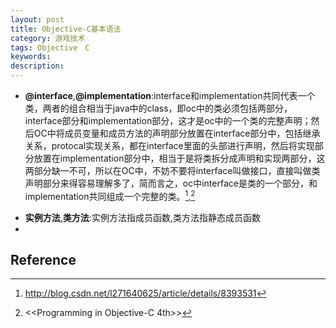 ```yaml
---
layout: post
title: Objective-C基本语法
category: 游戏技术
tags: Objective　C
keywords: 
description: 
---
```


* **@interface**,**@implementation**:interface和implementation共同代表一个类，两者的组合相当于java中的class，即oc中的类必须包括两部分，interface部分和implementation部分，这才是oc中的一个类的完整声明；然后OC中将成员变量和成员方法的声明部分放置在interface部分中，包括继承关系，protocal实现关系，都在interface里面的头部进行声明，然后将实现部分放置在implementation部分中，相当于是将类拆分成声明和实现两部分，这两部分缺一不可，所以在OC中，不妨不要将interface叫做接口，直接叫做类声明部分来得容易理解多了，简而言之，oc中interface是类的一个部分，和implementation共同组成一个完整的类。[^1],[^2]
[^1]:<http://blog.csdn.net/l271640625/article/details/8393531>
[^2]:\<\<Programming in Objective-C 4th>>
* **实例方法**,**类方法**:实例方法指成员函数,类方法指静态成员函数
* 


## Reference





